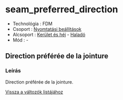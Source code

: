 # seam\_preferred\_direction

* Technológia : FDM
* Csoport : [Nyomtatási beállítások](../../konfig/print_settings.md)
* Alcsoport : [Kerület és héj](../../beallitasok/print_settings.md#périmètre-et-enveloppe) - [Haladó](../../beallitasok/print_settings.md#Haladó)
* Mód : -

## Direction préférée de la jointure

### Leírás

Direction préférée de la jointure.

[Vissza a változók listájához](/)

